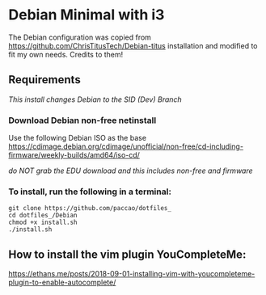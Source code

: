 # Debian Minimal with i3

The Debian configuration was copied from https://github.com/ChrisTitusTech/Debian-titus installation and modified to fit my own needs. Credits to them!
## Requirements

_This install changes Debian to the SID (Dev) Branch_

### Download Debian non-free netinstall

Use the following Debian ISO as the base <https://cdimage.debian.org/cdimage/unofficial/non-free/cd-including-firmware/weekly-builds/amd64/iso-cd/>

_do NOT grab the EDU download and this includes non-free and firmware_

### To install, run the following in a terminal:

```
git clone https://github.com/paccao/dotfiles_
cd dotfiles_/Debian
chmod +x install.sh
./install.sh
```
## How to install the vim plugin YouCompleteMe:
https://ethans.me/posts/2018-09-01-installing-vim-with-youcompleteme-plugin-to-enable-autocomplete/
